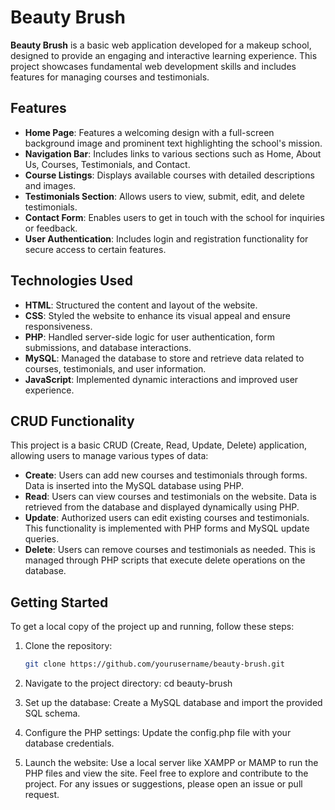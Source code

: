 # Beauty Brush

**Beauty Brush** is a basic web application developed for a makeup school, designed to provide an engaging and interactive learning experience. This project showcases fundamental web development skills and includes features for managing courses and testimonials.

## Features

- **Home Page**: Features a welcoming design with a full-screen background image and prominent text highlighting the school's mission.
- **Navigation Bar**: Includes links to various sections such as Home, About Us, Courses, Testimonials, and Contact.
- **Course Listings**: Displays available courses with detailed descriptions and images.
- **Testimonials Section**: Allows users to view, submit, edit, and delete testimonials.
- **Contact Form**: Enables users to get in touch with the school for inquiries or feedback.
- **User Authentication**: Includes login and registration functionality for secure access to certain features.

## Technologies Used

- **HTML**: Structured the content and layout of the website.
- **CSS**: Styled the website to enhance its visual appeal and ensure responsiveness.
- **PHP**: Handled server-side logic for user authentication, form submissions, and database interactions.
- **MySQL**: Managed the database to store and retrieve data related to courses, testimonials, and user information.
- **JavaScript**: Implemented dynamic interactions and improved user experience.

## CRUD Functionality

This project is a basic CRUD (Create, Read, Update, Delete) application, allowing users to manage various types of data:

- **Create**: Users can add new courses and testimonials through forms. Data is inserted into the MySQL database using PHP.
- **Read**: Users can view courses and testimonials on the website. Data is retrieved from the database and displayed dynamically using PHP.
- **Update**: Authorized users can edit existing courses and testimonials. This functionality is implemented with PHP forms and MySQL update queries.
- **Delete**: Users can remove courses and testimonials as needed. This is managed through PHP scripts that execute delete operations on the database.

## Getting Started

To get a local copy of the project up and running, follow these steps:

1. Clone the repository:
   ```bash
   git clone https://github.com/yourusername/beauty-brush.git
   
2. Navigate to the project directory:
   cd beauty-brush
   
4. Set up the database:
   Create a MySQL database and import the provided SQL schema.
   
5. Configure the PHP settings:
   Update the config.php file with your database credentials.
   
6. Launch the website:
   Use a local server like XAMPP or MAMP to run the PHP files and view the site.
   Feel free to explore and contribute to the project. For any issues or suggestions, please open an issue or pull request.
